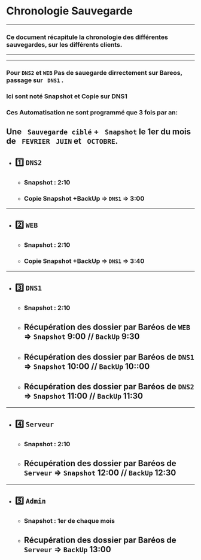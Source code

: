 # Chronologie Sauvegarde

---

### Ce document récapitule la chronologie des différentes sauvegardes, sur les différents clients.

---
---
### Pour `DNS2` et `WEB` Pas de sauegarde dirrectement sur Bareos, passage sur ` DNS1` .
### Ici sont noté Snapshot et Copie sur DNS1
### Ces Automatisation ne sont programmé que 3 fois par an:
## Une ` Sauvegarde ciblé`  + ` Snapshot`  le 1er du mois de ` FEVRIER`  ` JUIN`  et ` OCTOBRE`. 


* ## 1️⃣ `DNS2`
   * ### Snapshot : 2:10
   * ### Copie Snapshot +BackUp => `DNS1` => 3:00

---

* ## 2️⃣ `WEB`
   * ### Snapshot : 2:10
   * ### Copie Snapshot +BackUp => `DNS1` => 3:40

---

* ## 3️⃣ `DNS1`
  * ### Snapshot : 2:10
  * ## Récupération des dossier par Baréos de `WEB`  =>  `Snapshot` 9:00 // `BackUp` 9:30
  * ## Récupération des dossier par Baréos de `DNS1` =>  `Snapshot`  10:00 // `BackUp` 10::00
  * ## Récupération des dossier par Baréos de `DNS2` => `Snapshot` 11:00 // `BackUp` 11:30




---

* ## 4️⃣ `Serveur`
    * ### Snapshot : 2:10
    * ## Récupération des dossier par Baréos de `Serveur` => `Snapshot` 12:00 // `BackUp` 12:30

---

* ## 5️⃣ `Admin`
   * ### Snapshot : 1er de chaque mois
   * ## Récupération des dossier par Baréos de `Serveur` =>  `BackUp` 13:00




